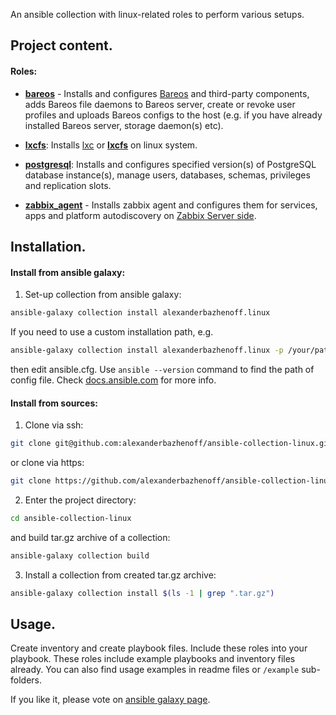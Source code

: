 An ansible collection with linux-related roles to perform various setups.


## Project content.

#### Roles:

- [**bareos**](roles/bareos/README.md) - Installs and configures [Bareos](https://www.bareos.com/) and third-party
components, adds Bareos file daemons to Bareos server, create or revoke user profiles and uploads Bareos configs to the
host (e.g. if you have already installed Bareos server, storage daemon(s) etc).

- [**lxcfs**](roles/lxcfs/README.md): Installs [lxc](https://linuxcontainers.org/lxc/introduction/) or
[**lxcfs**](https://linuxcontainers.org/lxcfs/introduction/) on linux system.

- [**postgresql**](roles/postgresql/README.md): Installs and configures specified version(s) of PostgreSQL database
instance(s), manage users, databases, schemas, privileges and replication slots.

- [**zabbix_agent**](roles/zabbix_agent/README.md) - Installs zabbix agent and configures them for services,
apps and platform autodiscovery on
[Zabbix Server side](https://github.com/alexanderbazhenoff/ansible-collection-linux/tree/main/roles/zabbix_agent#setup-on-zabbix-server-side).




## Installation.

#### Install from ansible galaxy:

1. Set-up collection from ansible galaxy: 
```bash
ansible-galaxy collection install alexanderbazhenoff.linux
```
If you need to use a custom installation path, e.g.
```bash
ansible-galaxy collection install alexanderbazhenoff.linux -p /your/path
```
then edit ansible.cfg. Use `ansible --version` command to find the path of config file. Check
[docs.ansible.com](https://docs.ansible.com/ansible/latest/user_guide/collections_using.html#installing-collections-with-ansible-galaxy)
for more info.

#### Install from sources:

1. Clone via ssh:
```bash
git clone git@github.com:alexanderbazhenoff/ansible-collection-linux.git
```
or clone via https:
```bash
git clone https://github.com/alexanderbazhenoff/ansible-collection-linux.git
```
2. Enter the project directory:
```bash
cd ansible-collection-linux
```
and build tar.gz archive of a collection:
```bash
ansible-galaxy collection build
```
3. Install a collection from created tar.gz archive:
```bash
ansible-galaxy collection install $(ls -1 | grep ".tar.gz")
```


## Usage.

Create inventory and create playbook files. Include these roles into your playbook. These roles include example
playbooks and inventory files already. You can also find usage examples in readme files or `/example` sub-folders.

If you like it, please vote on
[ansible galaxy page](https://galaxy.ansible.com/ui/repo/published/alexanderbazhenoff/linux/).
